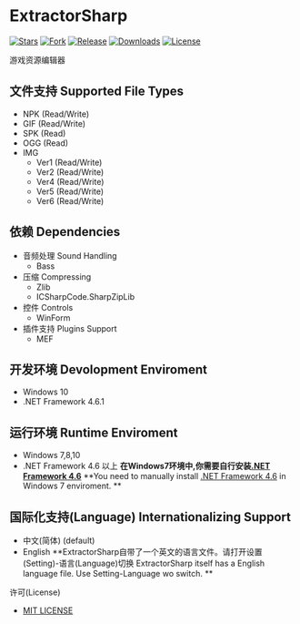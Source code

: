 ExtractorSharp 
==
[![Stars](https://img.shields.io/github/stars/Kritsu/ExtractorSharp.svg?style=flat-square)](https://github.com/Kritsu/ExtractorSharp/stargazers)
[![Fork](https://img.shields.io/github/forks/Kritsu/ExtractorSharp.svg?style=flat-square)](https://github.com/Kritsu/ExtractorSharp/network/members)
[![Release](https://img.shields.io/github/release/Kritsu/ExtractorSharp.svg?style=flat-square)](https://github.com/Kritsu/ExtractorSharp/releases/latest)
[![Downloads](https://img.shields.io/github/downloads/Kritsu/ExtractorSharp/total.svg?style=flat-square)](https://github.com/Kritsu/ExtractorSharp/releases/latest)
[![License](https://img.shields.io/github/license/Kritsu/ExtractorSharp.svg?style=flat-square)](https://github.com/Kritsu/ExtractorSharp/blob/master/LICENSE)

游戏资源编辑器

文件支持 Supported File Types
---
   + NPK (Read/Write)
   + GIF (Read/Write)
   + SPK (Read)
   + OGG (Read)
   + IMG
        + Ver1 (Read/Write)
        + Ver2 (Read/Write)
        + Ver4 (Read/Write)
        + Ver5 (Read/Write)
        + Ver6 (Read/Write)
        
依赖 Dependencies
---
   + 音频处理 Sound Handling
       + Bass
   + 压缩 Compressing
       + Zlib
       + ICSharpCode.SharpZipLib
   + 控件 Controls
       + WinForm
   + 插件支持 Plugins Support
       + MEF
       
开发环境 Devolopment Enviroment
---
   + Windows 10
   + .NET Framework 4.6.1
     
运行环境 Runtime Enviroment
---
   + Windows 7,8,10
   + .NET Framework 4.6 以上
**在Windows7环境中,你需要自行安装[.NET Framework 4.6](https://www.microsoft.com/zh-CN/download/confirmation.aspx?id=48130)**
**You need to manually install [.NET Framework 4.6](https://www.microsoft.com/zh-CN/download/confirmation.aspx?id=48130) in Windows 7 enviroment. **
   
国际化支持(Language) Internationalizing Support
---
   + 中文(简体) (default)
   + English 
 **ExtractorSharp自带了一个英文的语言文件。请打开设置(Setting)-语言(Language)切换
 ExtractorSharp itself has a English language file. Use Setting-Language wo switch. **

许可(License)
+ [MIT LICENSE](https://github.com/Kritsu/ExtractorSharp/blob/master/LICENSE)
